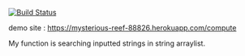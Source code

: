 [![Build Status](https://travis-ci.org/mckaraca/myDemoApp.svg?branch=master)](https://travis-ci.org/mckaraca/myDemoApp)

demo site :  https://mysterious-reef-88826.herokuapp.com/compute

My function is searching inputted strings in string arraylist.
